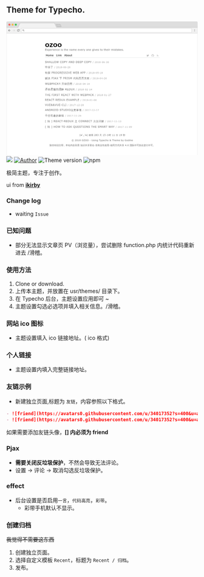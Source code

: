 ## Theme for Typecho.

![preView](https://raw.githubusercontent.com/shiyiya/Plain/master/screenshot.png)
![](https://img.shields.io/badge/Theme-%40Typecho-brightgreen.svg)
[![Author](https://img.shields.io/badge/Author-me-brightgreen.svg)](https://runtua.cn.com)
![Theme version](https://img.shields.io/badge/version-1.0.1-green.svg)
![npm](https://img.shields.io/npm/l/express.svg)

极简主题，专注于创作。

ui from **[ikirby](https://ikirby.me/)**

### Change log

- waiting `Issue`

### 已知问题

- 部分无法显示文章页 PV（浏览量），尝试删除 function.php 内统计代码重新进去 /滑稽。

### 使用方法

1.  Clone or download.
2.  上传本主题，并放置在 usr/themes/ 目录下。
3.  在 Typecho 后台，主题设置应用即可 ~
4.  主题设置勾选必选项并填入相关信息。/滑稽。

### 网站 ico 图标

- 主题设置填入 ico 链接地址。( ico 格式)

### 个人链接

- 主题设置内填入完整链接地址。

### 友链示例

- 新建独立页面,标题为 `友链`，内容参照以下格式。

```markdown
- ![friend](https://avatars0.githubusercontent.com/u/34017352?s=400&u=a06f4ca3cebd399527f469c9ce1c9d5486b0a406&v=4)[Google](https://Google.com)
- ![friend](https://avatars0.githubusercontent.com/u/34017352?s=400&u=a06f4ca3cebd399527f469c9ce1c9d5486b0a406&v=4)[Godme: 无非是一个不可知的背负](https://www.runtua.cn)
```

如果需要添加友链头像，**[] 内必须为 friend**

### Pjax

- **需要关闭反垃圾保护**，不然会导致无法评论。
- 设置 -> 评论 -> 取消勾选反垃圾保护。

### effect

- 后台设置是否启用`一言`，`代码高亮`，`彩带`。
  - 彩带手机默认不显示。

### 创建归档

~~我觉得不需要这东西~~

1.  创建独立页面。
2.  选择自定义模板 `Recent`，标题为 `Recent / 归档`。
3.  发布。
